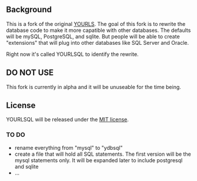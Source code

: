 
## Background

This is a fork of the original [YOURLS](https://github.com/YOURLS/YOURLS).
The goal of this fork is to rewrite the database code to make it more capatible with other databases. The defaults will be mySQL, PostgreSQL, and sqlite. But people will be able to create "extensions" that will plug into other databases like SQL Server and Oracle. 

Right now it's called YOURLSQL to identify the rewrite.

## DO NOT USE 

This fork is currently in alpha and it will be unuseable for the time being. 

## License

YOURLSQL will be released under the [MIT license](LICENSE).


### TO DO 

- rename everything from "mysql" to "ydbsql"
- create a file that will hold all SQL statements. The first version will be the mysql statements only. It will be expanded later to include postgresql and sqlite
- ...
